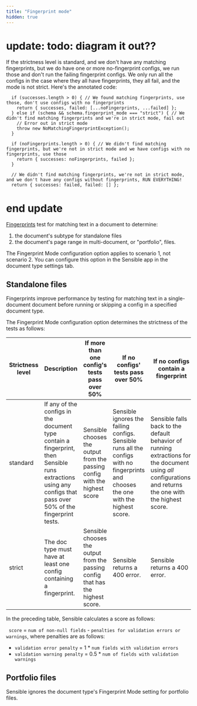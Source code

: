 ```yaml
---
title: "Fingerprint mode"
hidden: true
---
```


# update: todo: diagram it out??

If the strictness level is standard, and we don't have any matching fingerprints, but we do have one or more no-fingerprint configs, we run those and don't run the failing fingerprint configs. We only run all the configs in the case where they all have fingerprints, they all fail, and the mode is not strict. Here's the annotated code:

```
  if (successes.length > 0) { // We found matching fingerprints, use those, don't use configs with no fingerprints
    return { successes, failed: [...noFingerprints, ...failed] };
  } else if (schema && schema.fingerprint_mode === "strict") { // We didn't find matching fingerprints and we're in strict mode, fail out
    // Error out in strict mode
    throw new NoMatchingFingerprintException();
  }

  if (noFingerprints.length > 0) { // We didn't find matching fingerprints, but we're not in strict mode and we have configs with no fingerprints, use those
    return { successes: noFingerprints, failed };
  }

  // We didn't find matching fingerprints, we're not in strict mode, and we don't have any configs without fingerprints, RUN EVERYTHING!
  return { successes: failed, failed: [] };
```



# end update

[Fingerprints](doc:fingerprint) test for matching text in a document to determine:

1. the document's subtype for standalone files
2. the document's page range in multi-document, or "portfolio", files.

The Fingerprint Mode configuration option applies to scenario 1, not scenario 2.  You can configure this option in the Sensible app in the document type settings tab.

## Standalone files

Fingerprints improve performance by testing for matching text in a single-document document before running or skipping a config in a specified document type.  

The Fingerprint Mode configuration option determines the strictness of the tests as follows:

| Strictness level | Description                                                  | If more than one config's tests pass over 50%                | If no configs' tests pass over 50%                           | If no configs contain a fingerprint                          |
| ---------------- | ------------------------------------------------------------ | ------------------------------------------------------------ | ------------------------------------------------------------ | ------------------------------------------------------------ |
| standard         | If any of the configs in the document type contain a fingerprint, then Sensible runs extractions using any configs that pass over 50% of the fingerprint tests. | Sensible chooses the output from the passing config with the highest score | Sensible ignores the failing configs. Sensible runs all the configs with no fingerprints and chooses the one with the highest score. | Sensible falls back to the default behavior of running extractions for the document using *all* configurations, and returns the one with the highest score. |
| strict           | The doc type must have at least one config containing a fingerprint. | Sensible chooses the output from the passing config that has the highest score. | Sensible returns a 400 error.                                | Sensible returns a 400 error.                                |

In the preceding table, Sensible calculates a score as follows:

` score` = `num of non-null fields` - `penalties for validation errors or warnings`, where penalties are as follows:

- `validation error penalty` = 1 * `num fields with validation errors`
- `validation warning penalty` = 0.5 * `num of fields with validation warnings`

## Portfolio files

Sensible ignores the document type's Fingerprint Mode setting for portfolio files. 


